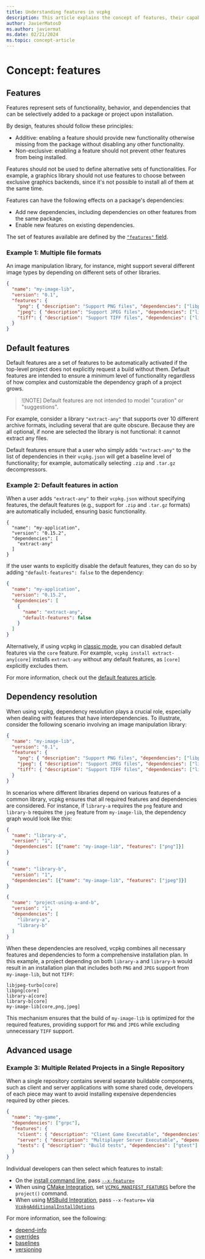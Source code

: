 ```yaml
---
title: Understanding features in vcpkg
description: This article explains the concept of features, their capabilities, and their expected contents in detail.
author: JavierMatosD
ms.author: javiermat
ms.date: 02/21/2024
ms.topic: concept-article
---
```


# Concept: features

## Features

Features represent sets of functionality, behavior, and dependencies that can be selectively added to a package or project upon installation. 

By design, features should follow these principles:

- Additive: enabling a feature should provide new functionality otherwise missing from the package without disabling any other functionality.
- Non-exclusive: enabling a feature should not prevent other features from being installed.

Features should not be used to define alternative sets of functionalities. For example, a graphics library should not use features to choose between exclusive graphics backends, since it's not possible to install all of them at the same time.

Features can have the following effects on a package's dependencies:

- Add new dependencies, including dependencies on other features from the same package.
- Enable new features on existing dependencies.

The set of features available are defined by the [`"features"` field](../reference/vcpkg-json.md#features).

### Example 1: Multiple file formats

An image manipulation library, for instance, might support several different image types by depending on different sets of other libraries.

```json
{
  "name": "my-image-lib",
  "version": "0.1",
  "features": {
    "png": { "description": "Support PNG files", "dependencies": ["libpng"]},
    "jpeg": { "description": "Support JPEG files", "dependencies": ["libjpeg-turbo"]},
    "tiff": { "description": "Support TIFF files", "dependencies": ["libtiff"]},
  }
}
```


## Default features

Default features are a set of features to be automatically activated if the top-level project does not explicitly request a build without them. Default features are intended to ensure a minimum level of functionality regardless of how complex and customizable the dependency graph of a project grows. 

>![NOTE]
> Default features are not intended to model "curation" or "suggestions".

For example, consider a library `"extract-any"` that supports over 10 different archive formats, including several that are quite obscure. Because they are all optional, if none are selected the library is not functional: it cannot extract any files.

Default features ensure that a user who simply adds `"extract-any"` to the list of dependencies in their `vcpkg.json` will get a baseline level of functionality; for example, automatically selecting `.zip` and `.tar.gz` decompressors.

### Example 2: Default features in action

When a user adds `"extract-any"` to their `vcpkg.json` without specifying features, the default features (e.g., support for `.zip` and `.tar.gz` formats) are automatically included, ensuring basic functionality.

```
{
  "name": "my-application",
  "version": "0.15.2",
  "dependencies": [
    "extract-any"
  ]
}
```

If the user wants to explicitly disable the default features, they can do so by adding `"default-features": false` to the dependency:

```json
{
  "name": "my-application",
  "version": "0.15.2",
  "dependencies": [
    {
      "name": "extract-any",
      "default-features": false
    }
  ]
}
```

Alternatively, if using vcpkg in [classic mode](../consume/classic-mode.md), you can disabled default features via the `core` feature. For example, `vcpkg install extract-any[core]` installs `extract-any` without any default features, as `[core]` explicitly excludes them.

For more information, check out the [default features article](default-features.md).

## Dependency resolution

When using vcpkg, dependency resolution plays a crucial role, especially when dealing with features that have interdependencies. To illustrate, consider the following scenario involving an image manipulation library:


```json
{
  "name": "my-image-lib",
  "version": "0.1",
  "features": {
    "png": { "description": "Support PNG files", "dependencies": ["libpng"]},
    "jpeg": { "description": "Support JPEG files", "dependencies": ["libjpeg-turbo"]},
    "tiff": { "description": "Support TIFF files", "dependencies": ["libtiff"]},
  }
}
```

In scenarios where different libraries depend on various features of a common library, vcpkg ensures that all required features and dependencies are considered. For instance, if `library-a` requires the `png` feature and `library-b` requires the `jpeg` feature from `my-image-lib`, the dependency graph would look like this:

```json
{
  "name": "library-a",
  "version": "1",
  "dependencies": [{"name": "my-image-lib", "features": ["png"]}]
}
```

```json
{
  "name": "library-b",
  "version": "1",
  "dependencies": [{"name": "my-image-lib", "features": ["jpeg"]}]
}
```

```json
{
  "name": "project-using-a-and-b",
  "version": "1",
  "dependencies": [
    "library-a",
    "library-b"
  ]
}
```

When these dependencies are resolved, vcpkg combines all necessary features and dependencies to form a comprehensive installation plan. In this example, a project depending on both `library-a` and `library-b` would result in an installation plan that includes both `PNG` and `JPEG` support from `my-image-lib`, but not `TIFF`:

```
libjpeg-turbo[core]
libpng[core]
library-a[core]
library-b[core]
my-image-lib[core,png,jpeg]
```

This mechanism ensures that the build of `my-image-lib` is optimized for the required features, providing support for `PNG` and `JPEG` while excluding unnecessary `TIFF` support.

## Advanced usage

### Example 3: Multiple Related Projects in a Single Repository

When a single repository contains several separate buildable components, such as client and server applications with some shared code, developers of each piece may want to avoid installing expensive dependencies required by other pieces.

```json
{
  "name": "my-game",
  "dependencies": ["grpc"],
  "features": {
    "client": { "description": "Client Game Executable", "dependencies": ["sdl2", "bullet3"]},
    "server": { "description": "Multiplayer Server Executable", "dependencies": ["proxygen"]},
    "tests": { "description": "Build tests", "dependencies": ["gtest"] }
  }
}
```

Individual developers can then select which features to install:

- On the [install command line](../commands/install.md), pass [`--x-feature=`](../commands/install.md#feature)
- When using [CMake Integration](../users/buildsystems/cmake-integration.md), set [`VCPKG_MANIFEST_FEATURES`](../users/buildsystems/cmake-integration.md#vcpkg_manifest_features) before the `project()` command.
- When using [MSBuild Integration](../users/buildsystems/msbuild-integration.md), pass `--x-feature=` via [`VcpkgAdditionalInstallOptions`](../users/buildsystems/msbuild-integration.md#vcpkg-additional-install-options)

For more information, see the following:

* [depend-info](../commands/depend-info.md)
* [overrides](../reference/vcpkg-json.md#overrides)
* [baselines](../users/versioning.md#baselines)
* [versioning](../users/versioning.md)
